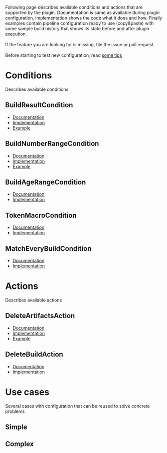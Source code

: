 Following page describes available conditions and actions that are supported by the plugin. Documentation is same as available during plugin configuration, implementation shows the code what it does and how. Finally examples contain pipeline configuration ready to use (copy&paste) with some sample build history that shows its state before and after plugin execution.<br><br>
If the feature you are looking for is missing, file the issue or pull request.<br><br>
Before starting to test new configuration, read [some tips](https://github.com/jenkinsci/build-history-manager-plugin/wiki/Building-good-rules)

# Conditions
Describes available conditions

## BuildResultCondition
- [Documentation](https://github.com/jenkinsci/build-history-manager-plugin/blob/master/src/main/resources/pl/damianszczepanik/jenkins/buildhistorymanager/model/conditions/BuildResultCondition/help.html)
- [Implementation](https://github.com/jenkinsci/build-history-manager-plugin/blob/master/src/main/java/pl/damianszczepanik/jenkins/buildhistorymanager/model/conditions/BuildResultCondition.java)
- [Example](https://github.com/jenkinsci/build-history-manager-plugin/wiki/Build-result-condition)

## BuildNumberRangeCondition
- [Documentation](https://github.com/jenkinsci/build-history-manager-plugin/blob/master/src/main/resources/pl/damianszczepanik/jenkins/buildhistorymanager/model/conditions/BuildNumberRangeCondition/help.html)
- [Implementation](https://github.com/jenkinsci/build-history-manager-plugin/blob/master/src/main/java/pl/damianszczepanik/jenkins/buildhistorymanager/model/conditions/BuildNumberRangeCondition.java)
- [Example](https://github.com/jenkinsci/build-history-manager-plugin/wiki/Build-number-range-condition)

## BuildAgeRangeCondition
- [Documentation](https://github.com/jenkinsci/build-history-manager-plugin/blob/master/src/main/resources/pl/damianszczepanik/jenkins/buildhistorymanager/model/conditions/BuildAgeRangeCondition/help.html)
- [Implementation](https://github.com/jenkinsci/build-history-manager-plugin/blob/master/src/main/java/pl/damianszczepanik/jenkins/buildhistorymanager/model/conditions/BuildAgeRangeCondition.java)

## TokenMacroCondition 
- [Documentation](https://github.com/jenkinsci/build-history-manager-plugin/blob/master/src/main/resources/pl/damianszczepanik/jenkins/buildhistorymanager/model/conditions/TokenMacroCondition/help.html)
- [Implementation](https://github.com/jenkinsci/build-history-manager-plugin/blob/master/src/main/java/pl/damianszczepanik/jenkins/buildhistorymanager/model/conditions/TokenMacroCondition.java)

## MatchEveryBuildCondition
- [Documentation](https://github.com/jenkinsci/build-history-manager-plugin/blob/master/src/main/resources/pl/damianszczepanik/jenkins/buildhistorymanager/model/conditions/MatchEveryBuildCondition/help.html)
- [Implementation](https://github.com/jenkinsci/build-history-manager-plugin/blob/master/src/main/java/pl/damianszczepanik/jenkins/buildhistorymanager/model/conditions/MatchEveryBuildCondition.java)


# Actions
Describes available actions
## DeleteArtifactsAction
- [Documentation](https://github.com/jenkinsci/build-history-manager-plugin/blob/master/src/main/resources/pl/damianszczepanik/jenkins/buildhistorymanager/model/actions/DeleteArtifactsAction/help.html)
- [Implementation](https://github.com/jenkinsci/build-history-manager-plugin/blob/master/src/main/java/pl/damianszczepanik/jenkins/buildhistorymanager/model/actions/DeleteArtifactsAction.java)
- [Example](https://github.com/jenkinsci/build-history-manager-plugin/wiki/Delete-artifacts-action)

## DeleteBuildAction
- [Documentation](https://github.com/jenkinsci/build-history-manager-plugin/blob/master/src/main/resources/pl/damianszczepanik/jenkins/buildhistorymanager/model/actions/DeleteBuildAction/help.html)
- [Implementation](https://github.com/jenkinsci/build-history-manager-plugin/blob/master/src/main/java/pl/damianszczepanik/jenkins/buildhistorymanager/model/actions/DeleteBuildAction.java)

# Use cases
Several cases with configuration that can be reused to solve concrete problems
## Simple

## Complex
